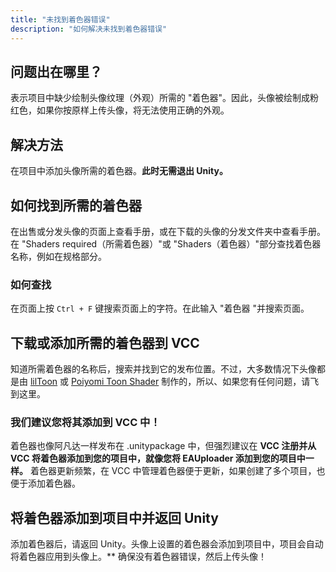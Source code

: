```yaml
---
title: "未找到着色器错误"
description: "如何解决未找到着色器错误"
---
```


## 问题出在哪里？
表示项目中缺少绘制头像纹理（外观）所需的 "着色器"。因此，头像被绘制成粉红色，如果你按原样上传头像，将无法使用正确的外观。

## 解决方法
在项目中添加头像所需的着色器。**此时无需退出 Unity。**

## 如何找到所需的着色器
在出售或分发头像的页面上查看手册，或在下载的头像的分发文件夹中查看手册。在 "Shaders required（所需着色器）"或 "Shaders（着色器）"部分查找着色器名称，例如在规格部分。

### 如何查找
在页面上按 `Ctrl + F` 键搜索页面上的字符。在此输入 "着色器 "并搜索页面。

## 下载或添加所需的着色器到 VCC
知道所需着色器的名称后，搜索并找到它的发布位置。不过，大多数情况下头像都是由 [lilToon](https://lilxyzw.github.io/lilToon/#/) 或 [Poiyomi Toon Shader](https://booth.pm/ja/items/4841309) 制作的，所以、如果您有任何问题，请飞到这里。

### 我们建议您将其添加到 VCC 中！
着色器也像阿凡达一样发布在 .unitypackage 中，但强烈建议在 **VCC 注册并从 VCC 将着色器添加到您的项目中，就像您将 EAUploader 添加到您的项目中一样。** 着色器更新频繁，在 VCC 中管理着色器便于更新，如果创建了多个项目，也便于添加着色器。

## 将着色器添加到项目中并返回 Unity
添加着色器后，请返回 Unity。头像上设置的着色器会添加到项目中，项目会自动将着色器应用到头像上。** 确保没有着色器错误，然后上传头像！